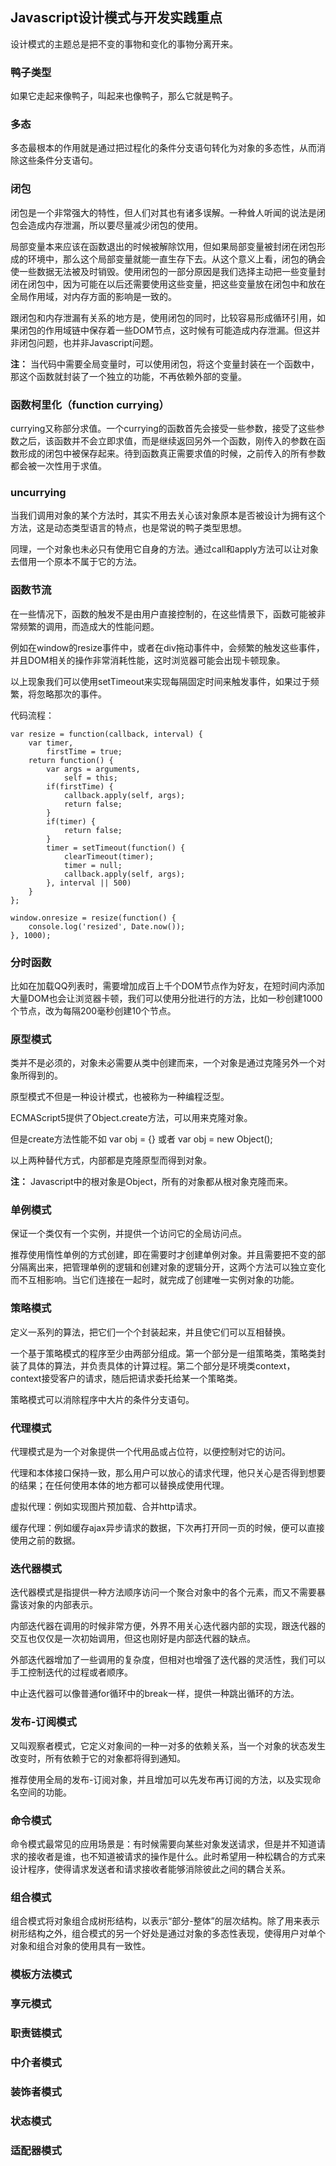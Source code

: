 ## Javascript设计模式与开发实践重点

设计模式的主题总是把不变的事物和变化的事物分离开来。

### 鸭子类型

如果它走起来像鸭子，叫起来也像鸭子，那么它就是鸭子。

### 多态

多态最根本的作用就是通过把过程化的条件分支语句转化为对象的多态性，从而消除这些条件分支语句。

### 闭包

闭包是一个非常强大的特性，但人们对其也有诸多误解。一种耸人听闻的说法是闭包会造成内存泄漏，所以要尽量减少闭包的使用。

局部变量本来应该在函数退出的时候被解除饮用，但如果局部变量被封闭在闭包形成的环境中，那么这个局部变量就能一直生存下去。从这个意义上看，闭包的确会使一些数据无法被及时销毁。使用闭包的一部分原因是我们选择主动把一些变量封闭在闭包中，因为可能在以后还需要使用这些变量，把这些变量放在闭包中和放在全局作用域，对内存方面的影响是一致的。


跟闭包和内存泄漏有关系的地方是，使用闭包的同时，比较容易形成循环引用，如果闭包的作用域链中保存着一些DOM节点，这时候有可能造成内存泄漏。但这并非闭包问题，也并非Javascript问题。

**注：** 当代码中需要全局变量时，可以使用闭包，将这个变量封装在一个函数中，那这个函数就封装了一个独立的功能，不再依赖外部的变量。

### 函数柯里化（function currying）

currying又称部分求值。一个currying的函数首先会接受一些参数，接受了这些参数之后，该函数并不会立即求值，而是继续返回另外一个函数，刚传入的参数在函数形成的闭包中被保存起来。待到函数真正需要求值的时候，之前传入的所有参数都会被一次性用于求值。

### uncurrying

当我们调用对象的某个方法时，其实不用去关心该对象原本是否被设计为拥有这个方法，这是动态类型语言的特点，也是常说的鸭子类型思想。

同理，一个对象也未必只有使用它自身的方法。通过call和apply方法可以让对象去借用一个原本不属于它的方法。


### 函数节流

在一些情况下，函数的触发不是由用户直接控制的，在这些情景下，函数可能被非常频繁的调用，而造成大的性能问题。

例如在window的resize事件中，或者在div拖动事件中，会频繁的触发这些事件，并且DOM相关的操作非常消耗性能，这时浏览器可能会出现卡顿现象。

以上现象我们可以使用setTimeout来实现每隔固定时间来触发事件，如果过于频繁，将忽略那次的事件。

代码流程：

    var resize = function(callback, interval) {
        var timer,
            firstTime = true;
        return function() {
            var args = arguments,
                self = this;
            if(firstTime) {
                callback.apply(self, args);
                return false;
            }
            if(timer) {
                return false;
            }
            timer = setTimeout(function() {
                clearTimeout(timer);
                timer = null;
                callback.apply(self, args);
            }, interval || 500)
        }
    };

    window.onresize = resize(function() {
        console.log('resized', Date.now());
    }, 1000);


### 分时函数

比如在加载QQ列表时，需要增加成百上千个DOM节点作为好友，在短时间内添加大量DOM也会让浏览器卡顿，我们可以使用分批进行的方法，比如一秒创建1000个节点，改为每隔200毫秒创建10个节点。


### 原型模式

类并不是必须的，对象未必需要从类中创建而来，一个对象是通过克隆另外一个对象所得到的。

原型模式不但是一种设计模式，也被称为一种编程泛型。

ECMAScript5提供了Object.create方法，可以用来克隆对象。

但是create方法性能不如 var obj = {} 或者 var obj = new Object();

以上两种替代方式，内部都是克隆原型而得到对象。

**注：** Javascript中的根对象是Object，所有的对象都从根对象克隆而来。

### 单例模式

保证一个类仅有一个实例，并提供一个访问它的全局访问点。

推荐使用惰性单例的方式创建，即在需要时才创建单例对象。并且需要把不变的部分隔离出来，把管理单例的逻辑和创建对象的逻辑分开，这两个方法可以独立变化而不互相影响。当它们连接在一起时，就完成了创建唯一实例对象的功能。

### 策略模式

定义一系列的算法，把它们一个个封装起来，并且使它们可以互相替换。

一个基于策略模式的程序至少由两部分组成。第一个部分是一组策略类，策略类封装了具体的算法，并负责具体的计算过程。第二个部分是环境类context，context接受客户的请求，随后把请求委托给某一个策略类。

策略模式可以消除程序中大片的条件分支语句。

### 代理模式

代理模式是为一个对象提供一个代用品或占位符，以便控制对它的访问。

代理和本体接口保持一致，那么用户可以放心的请求代理，他只关心是否得到想要的结果；在任何使用本体的地方都可以替换成使用代理。

虚拟代理：例如实现图片预加载、合并http请求。

缓存代理：例如缓存ajax异步请求的数据，下次再打开同一页的时候，便可以直接使用之前的数据。


### 迭代器模式

迭代器模式是指提供一种方法顺序访问一个聚合对象中的各个元素，而又不需要暴露该对象的内部表示。

内部迭代器在调用的时候非常方便，外界不用关心迭代器内部的实现，跟迭代器的交互也仅仅是一次初始调用，但这也刚好是内部迭代器的缺点。

外部迭代器增加了一些调用的复杂度，但相对也增强了迭代器的灵活性，我们可以手工控制迭代的过程或者顺序。

中止迭代器可以像普通for循环中的break一样，提供一种跳出循环的方法。

### 发布-订阅模式

又叫观察者模式，它定义对象间的一种一对多的依赖关系，当一个对象的状态发生改变时，所有依赖于它的对象都将得到通知。

推荐使用全局的发布-订阅对象，并且增加可以先发布再订阅的方法，以及实现命名空间的功能。

### 命令模式

命令模式最常见的应用场景是：有时候需要向某些对象发送请求，但是并不知道请求的接收者是谁，也不知道被请求的操作是什么。此时希望用一种松耦合的方式来设计程序，使得请求发送者和请求接收者能够消除彼此之间的耦合关系。

### 组合模式

组合模式将对象组合成树形结构，以表示“部分-整体”的层次结构。除了用来表示树形结构之外，组合模式的另一个好处是通过对象的多态性表现，使得用户对单个对象和组合对象的使用具有一致性。

### 模板方法模式

### 享元模式

### 职责链模式

### 中介者模式

### 装饰者模式

### 状态模式

### 适配器模式